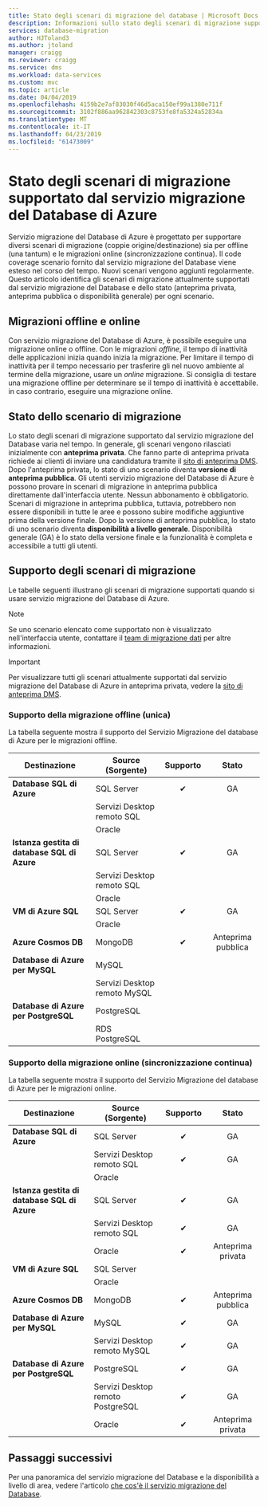 ```yaml
---
title: Stato degli scenari di migrazione del database | Microsoft Docs
description: Informazioni sullo stato degli scenari di migrazione supportato dal servizio migrazione del Database.
services: database-migration
author: HJToland3
ms.author: jtoland
manager: craigg
ms.reviewer: craigg
ms.service: dms
ms.workload: data-services
ms.custom: mvc
ms.topic: article
ms.date: 04/04/2019
ms.openlocfilehash: 4159b2e7af83030f46d5aca150ef99a1380e711f
ms.sourcegitcommit: 3102f886aa962842303c8753fe8fa5324a52834a
ms.translationtype: MT
ms.contentlocale: it-IT
ms.lasthandoff: 04/23/2019
ms.locfileid: "61473009"
---
```

# <a name="status-of-migration-scenarios-supported-by-azure-database-migration-service"></a>Stato degli scenari di migrazione supportato dal servizio migrazione del Database di Azure
Servizio migrazione del Database di Azure è progettato per supportare diversi scenari di migrazione (coppie origine/destinazione) sia per offline (una tantum) e le migrazioni online (sincronizzazione continua). Il code coverage scenario fornito dal servizio migrazione del Database viene esteso nel corso del tempo. Nuovi scenari vengono aggiunti regolarmente. Questo articolo identifica gli scenari di migrazione attualmente supportati dal servizio migrazione del Database e dello stato (anteprima privata, anteprima pubblica o disponibilità generale) per ogni scenario.

## <a name="offline-versus-online-migrations"></a>Migrazioni offline e online
Con servizio migrazione del Database di Azure, è possibile eseguire una migrazione online o offline. Con le migrazioni *offline*, il tempo di inattività delle applicazioni inizia quando inizia la migrazione. Per limitare il tempo di inattività per il tempo necessario per trasferire gli nel nuovo ambiente al termine della migrazione, usare un *online* migrazione. Si consiglia di testare una migrazione offline per determinare se il tempo di inattività è accettabile. in caso contrario, eseguire una migrazione online.

## <a name="migration-scenario-status"></a>Stato dello scenario di migrazione
Lo stato degli scenari di migrazione supportato dal servizio migrazione del Database varia nel tempo. In generale, gli scenari vengono rilasciati inizialmente con **anteprima privata**. Che fanno parte di anteprima privata richiede ai clienti di inviare una candidatura tramite il [sito di anteprima DMS](https://aka.ms/dms-preview). Dopo l'anteprima privata, lo stato di uno scenario diventa **versione di anteprima pubblica**. Gli utenti servizio migrazione del Database di Azure è possono provare in scenari di migrazione in anteprima pubblica direttamente dall'interfaccia utente. Nessun abbonamento è obbligatorio.  Scenari di migrazione in anteprima pubblica, tuttavia, potrebbero non essere disponibili in tutte le aree e possono subire modifiche aggiuntive prima della versione finale. Dopo la versione di anteprima pubblica, lo stato di uno scenario diventa **disponibilità a livello generale**. Disponibilità generale (GA) è lo stato della versione finale e la funzionalità è completa e accessibile a tutti gli utenti.

## <a name="migration-scenario-support"></a>Supporto degli scenari di migrazione
Le tabelle seguenti illustrano gli scenari di migrazione supportati quando si usare servizio migrazione del Database di Azure.

> [!NOTE]
> Se uno scenario elencato come supportato non è visualizzato nell'interfaccia utente, contattare il [team di migrazione dati](mailto:datamigrationteam@microsoft.com) per altre informazioni.

> [!IMPORTANT]
> Per visualizzare tutti gli scenari attualmente supportati dal servizio migrazione del Database di Azure in anteprima privata, vedere la [sito di anteprima DMS](https://aka.ms/dms-preview).

### <a name="offline-one-time-migration-support"></a>Supporto della migrazione offline (unica)
La tabella seguente mostra il supporto del Servizio Migrazione del database di Azure per le migrazioni offline.

| Destinazione  | Source (Sorgente) | Supporto | Stato |
| ------------- | ------------- |:-------------:|:-------------:|
| **Database SQL di Azure** | SQL Server | ✔ | GA |
|   | Servizi Desktop remoto SQL |  |  |
|   | Oracle |  |  |
| **Istanza gestita di database SQL di Azure** | SQL Server | ✔ | GA |
|   | Servizi Desktop remoto SQL |  |  |
|   | Oracle |  |   |
| **VM di Azure SQL** | SQL Server | ✔ | GA |
|   | Oracle |   |   |
| **Azure Cosmos DB** | MongoDB | ✔ | Anteprima pubblica |
| **Database di Azure per MySQL** | MySQL |   |   |
|   | Servizi Desktop remoto MySQL |   |   |
| **Database di Azure per PostgreSQL** | PostgreSQL |  |
|  | RDS PostgreSQL |   |   |

### <a name="online-continuous-sync-migration-support"></a>Supporto della migrazione online (sincronizzazione continua)
La tabella seguente mostra il supporto del Servizio Migrazione del database di Azure per le migrazioni online.

| Destinazione  | Source (Sorgente) | Supporto | Stato |
| ------------- | ------------- |:-------------:|:-------------:|
| **Database SQL di Azure** | SQL Server | ✔ | GA |
|   | Servizi Desktop remoto SQL | ✔ | GA |
|   | Oracle |  |  |
| **Istanza gestita di database SQL di Azure** | SQL Server | ✔ | GA |
|   | Servizi Desktop remoto SQL | ✔ | GA |
|   | Oracle | ✔ | Anteprima privata |
| **VM di Azure SQL** | SQL Server |   |   |
|   | Oracle  |  |  |
| **Azure Cosmos DB** | MongoDB | ✔ | Anteprima pubblica |
| **Database di Azure per MySQL** | MySQL | ✔ | GA |
|   | Servizi Desktop remoto MySQL | ✔ | GA |
| **Database di Azure per PostgreSQL** | PostgreSQL | ✔ | GA |
|   | Servizi Desktop remoto PostgreSQL | ✔ | GA |
|   | Oracle | ✔ | Anteprima privata |

## <a name="next-steps"></a>Passaggi successivi
Per una panoramica del servizio migrazione del Database e la disponibilità a livello di area, vedere l'articolo [che cos'è il servizio migrazione del Database](dms-overview.md).
